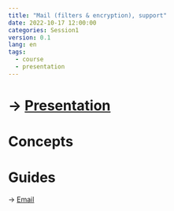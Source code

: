 ```yaml
---
title: "Mail (filters & encryption), support"
date: 2022-10-17 12:00:00
categories: Session1
version: 0.1
lang: en
tags:
  - course
  - presentation
---
```

# → [Presentation](https://victor-fancelli-capdevila.github.io/display_presentations/abc_dl/S01)

# Concepts



# Guides
→ [Email]({{site.baseurl}}docs/mail)
